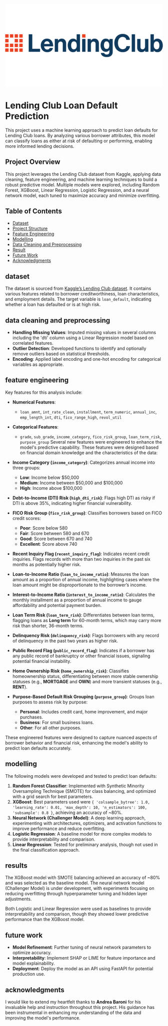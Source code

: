 ![Lending Clud Logo](lending_club_logo.jpg)


# Lending Club Loan Default Prediction

This project uses a machine learning approach to predict loan defaults for Lending Club loans. By analyzing various borrower attributes, this model can classify loans as either at risk of defaulting or performing, enabling more informed lending decisions.

## Project Overview

This project leverages the Lending Club dataset from Kaggle, applying data cleaning, feature engineering, and machine learning techniques to build a robust predictive model. Multiple models were explored, including Random Forest, XGBoost, Linear Regression, Logistic Regression, and a neural network model, each tuned to maximize accuracy and minimize overfitting.

## Table of Contents

- [Dataset](#dataset)
- [Project Structure](#project-structure)
- [Feature Engineering](#feature-engineering)
- [Modelling](#modelling)
- [Data Cleaning and Preprocessing](#data-cleaning-and-preprocessing)
- [Result](#result)
- [Future Work](#future-work)
- [Acknowledgments](#acknowledgments)

## dataset

The dataset is sourced from [Kaggle’s Lending Club dataset](https://www.kaggle.com/wordsforthewise/lending-club). It contains various features related to borrower creditworthiness, loan characteristics, and employment details. The target variable is `loan_default`, indicating whether a loan has defaulted or is at high risk.

## data cleaning and preprocessing

- **Handling Missing Values**: Imputed missing values in several columns including  the 'dti' column using a Linear Regression model based on correlated features.
- **Outlier Detection**: Developed functions to identify and optionally remove outliers based on statistical thresholds.
- **Encoding**: Applied label encoding and one-hot encoding for categorical variables as appropriate.

  
## feature engineering

Key features for this analysis include:

- **Numerical Features**:
  - `loan_amnt`, `int_rate_clean`, `installment`, `term_numeric`, `annual_inc`, `emp_length_int`, `dti`, `fico_range_high`, `revol_util`
- **Categorical Features**:
  - `grade`, `sub_grade`, `income_category`, `fico_risk_group`, `loan_term_risk`, `purpose_group`
Several new features were engineered to enhance the model's predictive capability. These features were designed based on financial domain knowledge and the characteristics of the data:

- **Income Category (`income_category`)**: Categorizes annual income into three groups:
  - **Low**: Income below $50,000
  - **Medium**: Income between $50,000 and $100,000
  - **High**: Income above $100,000

- **Debt-to-Income (DTI) Risk (`high_dti_risk`)**: Flags high DTI as risky if DTI is above 35%, indicating higher financial vulnerability.

- **FICO Risk Group (`fico_risk_group`)**: Classifies borrowers based on FICO credit scores:
  - **Poor**: Score below 580
  - **Fair**: Score between 580 and 670
  - **Good**: Score between 670 and 740
  - **Excellent**: Score above 740

- **Recent Inquiry Flag (`recent_inquiry_flag`)**: Indicates recent credit inquiries. Flags records with more than two inquiries in the past six months as potentially higher risk.

- **Loan-to-Income Ratio (`loan_to_income_ratio`)**: Measures the loan amount as a proportion of annual income, highlighting cases where the loan amount might be disproportionate to the borrower’s income.

- **Interest-to-Income Ratio (`interest_to_income_ratio`)**: Calculates the monthly installment as a proportion of annual income to gauge affordability and potential payment burden.

- **Loan Term Risk (`loan_term_risk`)**: Differentiates between loan terms, flagging loans as **Long term** for 60-month terms, which may carry more risk than shorter, 36-month terms.

- **Delinquency Risk (`delinquency_risk`)**: Flags borrowers with any record of delinquency in the past two years as higher risk.

- **Public Record Flag (`public_record_flag`)**: Indicates if a borrower has any public record of bankruptcy or other financial issues, signaling potential financial instability.

- **Home Ownership Risk (`home_ownership_risk`)**: Classifies homeownership status, differentiating between more stable ownership statuses (e.g., **MORTGAGE** and **OWN**) and more transient statuses (e.g., **RENT**).

- **Purpose-Based Default Risk Grouping (`purpose_group`)**: Groups loan purposes to assess risk by purpose:
  - **Personal**: Includes credit card, home improvement, and major purchases.
  - **Business**: For small business loans.
  - **Other**: For all other purposes.

These engineered features were designed to capture nuanced aspects of borrower behavior and financial risk, enhancing the model's ability to predict loan defaults accurately.


## modelling

The following models were developed and tested to predict loan defaults:

1. **Random Forest Classifier**: Implemented with Synthetic Minority Oversampling Technique (SMOTE) for class balancing, and optimized with a grid search for best parameters.
2. **XGBoost**: Best parameters used were `{ 'colsample_bytree': 1.0, 'learning_rate': 0.01, 'max_depth': 10, 'n_estimators': 100, 'subsample': 0.8 }`, achieving an accuracy of ~80%.
3. **Neural Network (Challenger Model)**: A deep learning approach, experimenting with architectures, optimizers, and activation functions to improve performance and reduce overfitting.
4. **Logistic Regression**: A baseline model for more complex models to provide interpretability and comparison.
5. **Linear Regression**: Tested for preliminary analysis, though not used in the final classification approach.

## results

The XGBoost model with SMOTE balancing achieved an accuracy of ~80% and was selected as the baseline model. The neural network model (Challenger Model) is under development, with experiments focusing on reducing overfitting through hyperparameter tuning and hidden layer adjustments.

Both Logistic and Linear Regression were used as baselines to provide interpretability and comparison, though they showed lower predictive performance than the XGBoost model.

## future work

- **Model Refinement**: Further tuning of neural network parameters to optimize accuracy.
- **Interpretability**: Implement SHAP or LIME for feature importance and model explainability.
- **Deployment**: Deploy the model as an API using FastAPI for potential production use.

## acknowledgments

I would like to extend my heartfelt thanks to **Andrea Baroni** for his invaluable help and instruction throughout this project. His guidance has been instrumental in enhancing my understanding of the data and improving the model's performance.



